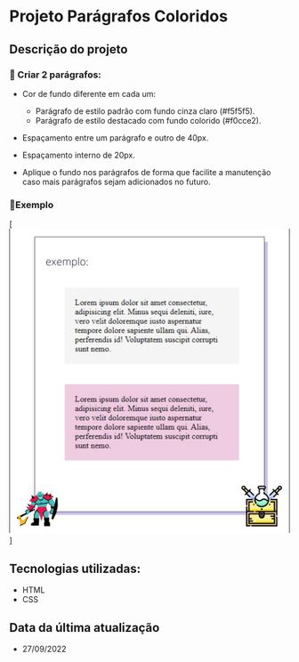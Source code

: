  # Projeto Parágrafos Coloridos

## Descrição do projeto

### 📍 Criar 2 parágrafos:

- Cor de fundo diferente em cada um:
    - Parágrafo de estilo padrão com fundo cinza claro (#f5f5f5).
    - Parágrafo de estilo destacado com fundo colorido (#f0cce2).

- Espaçamento entre um parágrafo e outro de 40px.

- Espaçamento interno de 20px.

- Aplique o fundo nos parágrafos de forma que facilite a manutenção caso mais parágrafos sejam adicionados no futuro.

### 📍Exemplo
[<img src="./exemplo.jpg">]

## Tecnologias utilizadas:
- HTML
- CSS

## Data da última atualização

- 27/09/2022